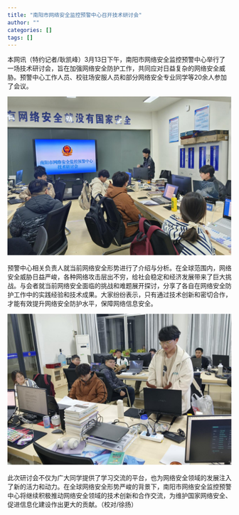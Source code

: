 ```yaml
---
title: "南阳市网络安全监控预警中心召开技术研讨会"
author: ""
categories: []
tags: []
---
```


本网讯（特约记者/耿凯峰）3月13日下午，南阳市网络安全监控预警中心举行了一场技术研讨会，旨在加强网络安全防护工作，共同应对日益复杂的网络安全威胁。预警中心工作人员、校驻场安服人员和部分网络安全专业同学等20余人参加了会议。

![](/static/news/seminar-1.jpg)

预警中心相关负责人就当前网络安全形势进行了介绍与分析。在全球范围内，网络安全威胁日益严峻，各种网络攻击层出不穷，给社会稳定和经济发展带来了巨大挑战。与会者就当前网络安全面临的挑战和难题展开探讨，分享了各自在网络安全防护工作中的实践经验和技术成果。大家纷纷表示，只有通过技术创新和密切合作，才能有效提升网络安全防护水平，保障网络信息安全。

![](/static/news/seminar-2.jpg)

此次研讨会不仅为广大同学提供了学习交流的平台，也为网络安全领域的发展注入了新的活力和动力。在全球网络安全形势严峻的背景下，南阳市网络安全监控预警中心将继续积极推动网络安全领域的技术创新和合作交流，为维护国家网络安全、促进信息化建设作出更大的贡献。（校对/徐扬）